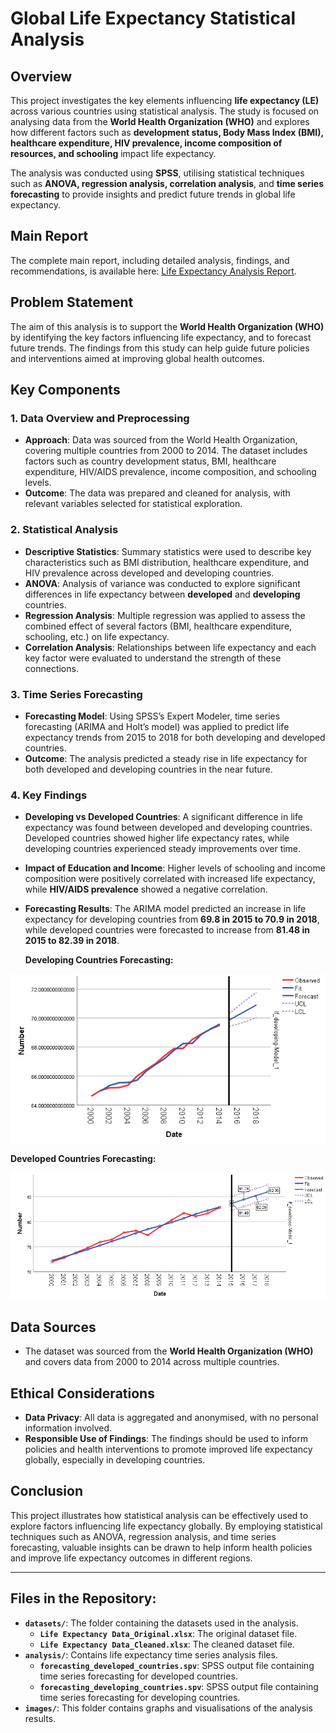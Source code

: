 # Global Life Expectancy Statistical Analysis

## Overview
This project investigates the key elements influencing **life expectancy (LE)** across various countries using statistical analysis. The study is focused on analysing data from the **World Health Organization (WHO)** and explores how different factors such as **development status, Body Mass Index (BMI), healthcare expenditure, HIV prevalence, income composition of resources, and schooling** impact life expectancy. 

The analysis was conducted using **SPSS**, utilising statistical techniques such as **ANOVA, regression analysis, correlation analysis**, and **time series forecasting** to provide insights and predict future trends in global life expectancy.


## Main Report
The complete main report, including detailed analysis, findings, and recommendations, is available here: [Life Expectancy Analysis Report]( Life_Expectancy_Analysis_Report.pdf).


## Problem Statement
The aim of this analysis is to support the **World Health Organization (WHO)** by identifying the key factors influencing life expectancy, and to forecast future trends. The findings from this study can help guide future policies and interventions aimed at improving global health outcomes.

## Key Components

### 1. Data Overview and Preprocessing
- **Approach**: Data was sourced from the World Health Organization, covering multiple countries from 2000 to 2014. The dataset includes factors such as country development status, BMI, healthcare expenditure, HIV/AIDS prevalence, income composition, and schooling levels.
- **Outcome**: The data was prepared and cleaned for analysis, with relevant variables selected for statistical exploration.

### 2. Statistical Analysis
- **Descriptive Statistics**: Summary statistics were used to describe key characteristics such as BMI distribution, healthcare expenditure, and HIV prevalence across developed and developing countries.
- **ANOVA**: Analysis of variance was conducted to explore significant differences in life expectancy between **developed** and **developing** countries.
- **Regression Analysis**: Multiple regression was applied to assess the combined effect of several factors (BMI, healthcare expenditure, schooling, etc.) on life expectancy.
- **Correlation Analysis**: Relationships between life expectancy and each key factor were evaluated to understand the strength of these connections.

### 3. Time Series Forecasting
- **Forecasting Model**: Using SPSS’s Expert Modeler, time series forecasting (ARIMA and Holt’s model) was applied to predict life expectancy trends from 2015 to 2018 for both developing and developed countries.
- **Outcome**: The analysis predicted a steady rise in life expectancy for both developed and developing countries in the near future.

### 4. Key Findings
- **Developing vs Developed Countries**: A significant difference in life expectancy was found between developed and developing countries. Developed countries showed higher life expectancy rates, while developing countries experienced steady improvements over time.
- **Impact of Education and Income**: Higher levels of schooling and income composition were positively correlated with increased life expectancy, while **HIV/AIDS prevalence** showed a negative correlation.
- **Forecasting Results**: The ARIMA model predicted an increase in life expectancy for developing countries from **69.8 in 2015 to 70.9 in 2018**, while developed countries were forecasted to increase from **81.48 in 2015 to 82.39 in 2018**.

  **Developing Countries Forecasting:**

![LE Developing Countries Forecasting](images/LE_developing_countries_forecasting.png)

**Developed Countries Forecasting:**

![LE Developed Countries Forecasting](images/LE_developed_countries_forecasting.png)


## Data Sources
- The dataset was sourced from the **World Health Organization (WHO)** and covers data from 2000 to 2014 across multiple countries.

## Ethical Considerations
- **Data Privacy**: All data is aggregated and anonymised, with no personal information involved.
- **Responsible Use of Findings**: The findings should be used to inform policies and health interventions to promote improved life expectancy globally, especially in developing countries.

## Conclusion
This project illustrates how statistical analysis can be effectively used to explore factors influencing life expectancy globally. By employing statistical techniques such as ANOVA, regression analysis, and time series forecasting, valuable insights can be drawn to help inform health policies and improve life expectancy outcomes in different regions.

-----

## Files in the Repository:
- **`datasets/`**: The folder containing the datasets used in the analysis.
  - **`Life Expectancy Data_Original.xlsx`**: The original dataset file.
  - **`Life Expectancy Data_Cleaned.xlsx`**: The cleaned dataset file.
- **`analysis/`**: Contains life expectancy time series analysis files.
  - **`forecasting_developed_countries.spv`**: SPSS output file containing time series forecasting for developed countries.
  - **`forecasting_developing_countries.spv`**: SPSS output file containing time series forecasting for developing countries.
- **`images/`**: This folder contains graphs and visualisations of the analysis results.


